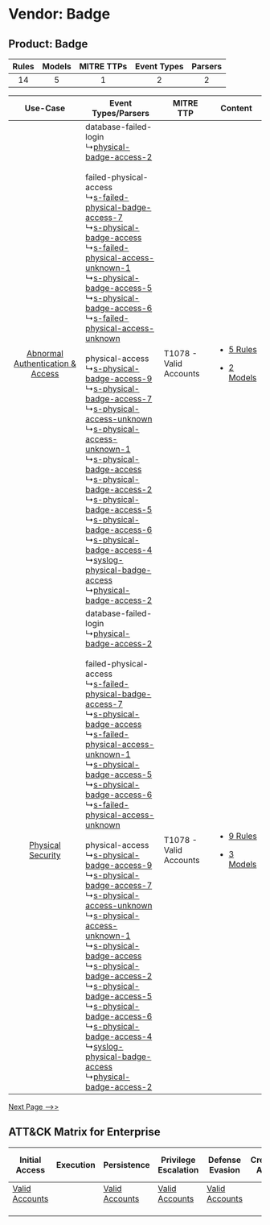 Vendor: Badge
=============
Product: Badge
--------------
| Rules | Models | MITRE TTPs | Event Types | Parsers |
|:-----:|:------:|:----------:|:-----------:|:-------:|
|  14   |   5    |     1      |      2      |    2    |

|    Use-Case    | Event Types/Parsers    | MITRE TTP    | Content    |
|:----:| ---- | ---- | ---- |
| [Abnormal Authentication & Access](../../../UseCases/uc_abnormal_authentication_&_access.md) |  database-failed-login<br> ↳[physical-badge-access-2](Ps/pC_physicalbadgeaccess2.md)<br><br> failed-physical-access<br> ↳[s-failed-physical-badge-access-7](Ps/pC_sfailedphysicalbadgeaccess7.md)<br> ↳[s-physical-badge-access](Ps/pC_sphysicalbadgeaccess.md)<br> ↳[s-failed-physical-access-unknown-1](Ps/pC_sfailedphysicalaccessunknown1.md)<br> ↳[s-physical-badge-access-5](Ps/pC_sphysicalbadgeaccess5.md)<br> ↳[s-physical-badge-access-6](Ps/pC_sphysicalbadgeaccess6.md)<br> ↳[s-failed-physical-access-unknown](Ps/pC_sfailedphysicalaccessunknown.md)<br><br> physical-access<br> ↳[s-physical-badge-access-9](Ps/pC_sphysicalbadgeaccess9.md)<br> ↳[s-physical-badge-access-7](Ps/pC_sphysicalbadgeaccess7.md)<br> ↳[s-physical-access-unknown](Ps/pC_sphysicalaccessunknown.md)<br> ↳[s-physical-access-unknown-1](Ps/pC_sphysicalaccessunknown1.md)<br> ↳[s-physical-badge-access](Ps/pC_sphysicalbadgeaccess.md)<br> ↳[s-physical-badge-access-2](Ps/pC_sphysicalbadgeaccess2.md)<br> ↳[s-physical-badge-access-5](Ps/pC_sphysicalbadgeaccess5.md)<br> ↳[s-physical-badge-access-6](Ps/pC_sphysicalbadgeaccess6.md)<br> ↳[s-physical-badge-access-4](Ps/pC_sphysicalbadgeaccess4.md)<br> ↳[syslog-physical-badge-access](Ps/pC_syslogphysicalbadgeaccess.md)<br> ↳[physical-badge-access-2](Ps/pC_physicalbadgeaccess2.md)<br> | T1078 - Valid Accounts<br> | [<ul><li>5 Rules</li></ul><ul><li>2 Models</li></ul>](RM/r_m_badge_badge_Abnormal_Authentication_&_Access.md) |
|    [Physical Security](../../../UseCases/uc_physical_security.md)    |  database-failed-login<br> ↳[physical-badge-access-2](Ps/pC_physicalbadgeaccess2.md)<br><br> failed-physical-access<br> ↳[s-failed-physical-badge-access-7](Ps/pC_sfailedphysicalbadgeaccess7.md)<br> ↳[s-physical-badge-access](Ps/pC_sphysicalbadgeaccess.md)<br> ↳[s-failed-physical-access-unknown-1](Ps/pC_sfailedphysicalaccessunknown1.md)<br> ↳[s-physical-badge-access-5](Ps/pC_sphysicalbadgeaccess5.md)<br> ↳[s-physical-badge-access-6](Ps/pC_sphysicalbadgeaccess6.md)<br> ↳[s-failed-physical-access-unknown](Ps/pC_sfailedphysicalaccessunknown.md)<br><br> physical-access<br> ↳[s-physical-badge-access-9](Ps/pC_sphysicalbadgeaccess9.md)<br> ↳[s-physical-badge-access-7](Ps/pC_sphysicalbadgeaccess7.md)<br> ↳[s-physical-access-unknown](Ps/pC_sphysicalaccessunknown.md)<br> ↳[s-physical-access-unknown-1](Ps/pC_sphysicalaccessunknown1.md)<br> ↳[s-physical-badge-access](Ps/pC_sphysicalbadgeaccess.md)<br> ↳[s-physical-badge-access-2](Ps/pC_sphysicalbadgeaccess2.md)<br> ↳[s-physical-badge-access-5](Ps/pC_sphysicalbadgeaccess5.md)<br> ↳[s-physical-badge-access-6](Ps/pC_sphysicalbadgeaccess6.md)<br> ↳[s-physical-badge-access-4](Ps/pC_sphysicalbadgeaccess4.md)<br> ↳[syslog-physical-badge-access](Ps/pC_syslogphysicalbadgeaccess.md)<br> ↳[physical-badge-access-2](Ps/pC_physicalbadgeaccess2.md)<br> | T1078 - Valid Accounts<br> | [<ul><li>9 Rules</li></ul><ul><li>3 Models</li></ul>](RM/r_m_badge_badge_Physical_Security.md)    |
[Next Page -->>](2_ds_badge_badge.md)

ATT&CK Matrix for Enterprise
----------------------------
| Initial Access                                                      | Execution | Persistence                                                         | Privilege Escalation                                                | Defense Evasion                                                     | Credential Access | Discovery | Lateral Movement | Collection | Command and Control | Exfiltration | Impact |
| ------------------------------------------------------------------- | --------- | ------------------------------------------------------------------- | ------------------------------------------------------------------- | ------------------------------------------------------------------- | ----------------- | --------- | ---------------- | ---------- | ------------------- | ------------ | ------ |
| [Valid Accounts](https://attack.mitre.org/techniques/T1078)<br><br> |           | [Valid Accounts](https://attack.mitre.org/techniques/T1078)<br><br> | [Valid Accounts](https://attack.mitre.org/techniques/T1078)<br><br> | [Valid Accounts](https://attack.mitre.org/techniques/T1078)<br><br> |                   |           |                  |            |                     |              |        |